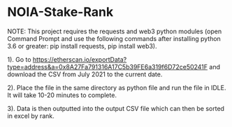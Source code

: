 # NOIA-Stake-Rank

NOTE: This project requires the requests and web3 python modules (open Command Prompt and use the following commands after installing python 3.6 or greater: pip install requests, pip install web3).

1). Go to https://etherscan.io/exportData?type=address&a=0x8A27Fa791316A17C5b39FE6a319f6D72ce50241F and download the CSV from July 2021 to the current date.

2). Place the file in the same directory as python file and run the file in IDLE. It will take 10-20 minutes to complete.

3). Data is then outputted into the output CSV file which can then be sorted in excel by rank.
